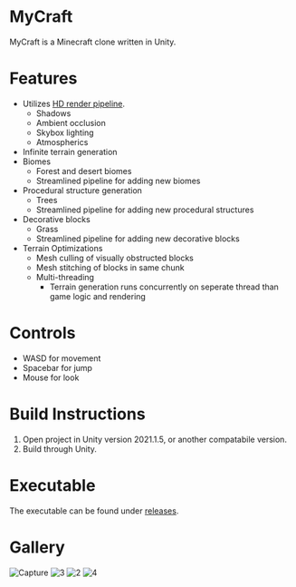 # MyCraft
MyCraft is a Minecraft clone written in Unity.

# Features
- Utilizes [HD render pipeline](https://unity.com/srp/High-Definition-Render-Pipeline).
  - Shadows
  - Ambient occlusion
  - Skybox lighting
  - Atmospherics
- Infinite terrain generation
- Biomes
  - Forest and desert biomes
  - Streamlined pipeline for adding new biomes
- Procedural structure generation
  - Trees
  - Streamlined pipeline for adding new procedural structures
- Decorative blocks
  - Grass
  - Streamlined pipeline for adding new decorative blocks
- Terrain Optimizations
  - Mesh culling of visually obstructed blocks
  - Mesh stitching of blocks in same chunk
  - Multi-threading
    - Terrain generation runs concurrently on seperate thread than game logic and rendering
# Controls
- WASD for movement
- Spacebar for jump
- Mouse for look

# Build Instructions
1. Open project in Unity version 2021.1.5, or another compatabile version.
2. Build through Unity.

# Executable
The executable can be found under [releases](https://github.com/mooddood235/MyCraft/releases/tag/1.0).

# Gallery 
![Capture](https://github.com/mooddood235/MyCraft/assets/62807754/c87498ae-8652-4ab9-b1cd-6a7993b832b8)
![3](https://github.com/mooddood235/MyCraft/assets/62807754/1d1f1c30-e0cc-4ca7-a645-3cbb73c8d235)
![2](https://github.com/mooddood235/MyCraft/assets/62807754/3dd3f9cb-edd5-4281-a455-71eccd0aeaea)
![4](https://github.com/mooddood235/MyCraft/assets/62807754/6106f9a3-35de-4df6-a683-ff50a7b6dd2e)
